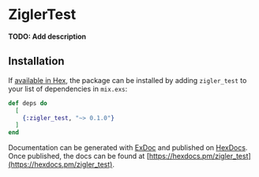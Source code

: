 # ZiglerTest

**TODO: Add description**

## Installation

If [available in Hex](https://hex.pm/docs/publish), the package can be installed
by adding `zigler_test` to your list of dependencies in `mix.exs`:

```elixir
def deps do
  [
    {:zigler_test, "~> 0.1.0"}
  ]
end
```

Documentation can be generated with [ExDoc](https://github.com/elixir-lang/ex_doc)
and published on [HexDocs](https://hexdocs.pm). Once published, the docs can
be found at [https://hexdocs.pm/zigler_test](https://hexdocs.pm/zigler_test).

